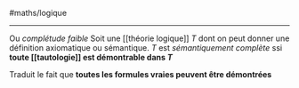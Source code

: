 #maths/logique

---
Ou _complétude faible_
Soit une [[théorie logique]] $T$ dont on peut donner une définition axiomatique ou sémantique. $T$ est _sémantiquement complète_ ssi **toute [[tautologie]] est démontrable dans $T$**

Traduit le fait que **toutes les formules vraies peuvent être démontrées**


